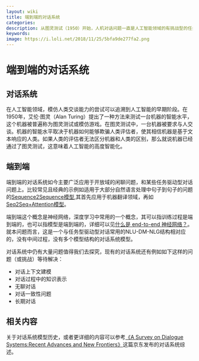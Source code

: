```yaml
---
layout: wiki
title: 端到端的对话系统
categories: 
description: 从图灵测试（1950）开始，人机对话问题一直是人工智能领域的有挑战型的任务，使用端到端的神经网络进行对话系统研究更是今年来的热门话题。
keywords: 
image: https://i.loli.net/2018/11/25/5bfa9de277fa2.png
---
```


# 端到端的对话系统
## 对话系统
在人工智能领域，模仿人类交谈能力的尝试可以追溯到人工智能的早期阶段。在1950年，艾伦·图灵（Alan Turing）提出了一种方法来测试一台机器的智能水平，这个机器被普遍称为图灵测试或模仿游戏。在图灵测试中，一台机器被要求与人交谈。机器的智能水平取决于机器如何能够欺骗人类评估者，使其相信机器是基于文本响应的人类。如果人类的评估者无法区分机器和人类的区别，那么就说机器已经通过了图灵测试，这意味着人工智能的高度智能化。

## 端到端
端到端的对话系统如今主要广泛应用于开放域的闲聊问题，和某些任务驱动型对话问题上。比较常见且经典的示例如适用于大部分自然语言处理中句子到句子的问题的[Sequence2Sequence模型](http://papers.nips.cc/paper/5346-sequence-to-sequence-learning-with-neural-networks.pdf),其首先应用于机器翻译领域，再如[Seq2Seq+Attention模型](https://arxiv.org/pdf/1507.01053.pdf)。

端到端这个概念是神经网络，深度学习中常用的一个概念，其可以指训练过程是端到端的，也可以指模型是端到端的，详细可以见[什么是 end-to-end 神经网络？](https://www.zhihu.com/question/51435499)。就本问题而言，这是一个与任务型驱动型对话常用的NLU-DM-NLG结构相对应的，没有中间过程，没有多个模型结构的对话系统模型。

对话系统中仍有大量问题值得我们去探究，现有的对话系统还有例如如下这样的问题（或挑战）等待解决：
* 对话上下文建模
* 对话过程中的知识表示
* 无聊对话
* 对话一致性问题
* 长期对话

## 相关内容
关于对话系统模型历史，或者更详细的内容可以参考[《A Survey on Dialogue Systems:Recent Advances and New Frontiers》](https://arxiv.org/pdf/1711.01731.pdf)这篇京东发布的对话系统综述。


